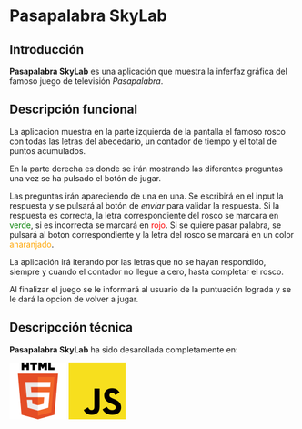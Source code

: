 # Pasapalabra SkyLab

## Introducción

**Pasapalabra SkyLab** es una aplicación que muestra la inferfaz gráfica del famoso juego de televisión *Pasapalabra*.

## Descripción funcional

La aplicacion muestra en la parte izquierda de la pantalla el famoso rosco con todas las letras del abecedario, un contador de tiempo y el total de puntos acumulados.

En la parte derecha es donde se irán mostrando las diferentes preguntas una vez se ha pulsado el botón de jugar.

Las preguntas irán apareciendo de una en una. Se escribirá en el input la respuesta y se pulsará al botón de *enviar* para validar la respuesta. Si la respuesta es correcta, la letra correspondiente del rosco se marcara en <span style="color:green">verde</span>, si es incorrecta se marcará en <span style="color:red">rojo</span>. Si se quiere pasar palabra, se pulsará al boton correspondiente y la letra del rosco se marcará en un color <span style="color:orange">anaranjado</span>.

La aplicación irá iterando por las letras que no se hayan respondido, siempre y cuando el contador no llegue a cero, hasta completar el rosco.

Al finalizar el juego se le informará al usuario de la puntuación lograda y se le dará la opcion de volver a jugar.

## Descripcción técnica

**Pasapalabra SkyLab** ha sido desarollada completamente en:

![HTML](doc/images/html5.png) ![JavaScript](doc/images/javascript.png)

